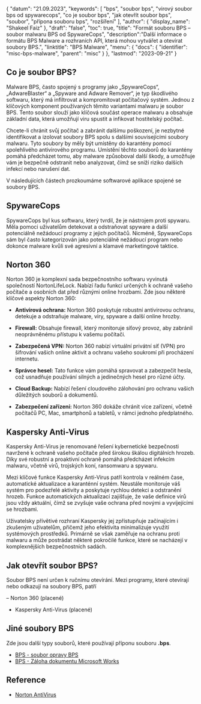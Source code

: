 {
"datum": "21.09.2023",
  "keywords": [
"bps",
"soubor bps",
"virový soubor bps od spywarecops",
"co je soubor bps",
"jak otevřít soubor bps",
"soubor",
"přípona souboru bps",
"rozšíření"
],
  "author": {
"display_name": "Shakeel Faiz"
},
"draft": "false",
"toc": true,
"title": "Formát souboru BPS – soubor malwaru BPS od SpywareCops",
  "description":"Další informace o formátu BPS Malware a rozhraních API, která mohou vytvářet a otevírat soubory BPS.",
  "linktitle": "BPS Malware",
  "menu": {
    "docs": {
      "identifier": "misc-bps-malware",
      "parent": "misc"
}
},
"lastmod": "2023-09-21"
}

## Co je soubor BPS?

Malware BPS, často spojený s programy jako „SpywareCops“, „AdwareBlaster“ a „Spyware and Adware Remover“, je typ škodlivého softwaru, který má infiltrovat a kompromitovat počítačový systém. Jednou z klíčových komponent používaných těmito variantami malwaru je soubor BPS. Tento soubor slouží jako klíčová součást operace malwaru a obsahuje základní data, která umožňují viru spustit a infikovat hostitelský počítač.

Chcete-li chránit svůj počítač a zabránit dalšímu poškození, je nezbytné identifikovat a izolovat soubory BPS spolu s dalšími souvisejícími soubory malwaru. Tyto soubory by měly být umístěny do karantény pomocí spolehlivého antivirového programu. Umístění těchto souborů do karantény pomáhá předcházet tomu, aby malware způsoboval další škody, a umožňuje vám je bezpečně odstranit nebo analyzovat, čímž se sníží riziko dalších infekcí nebo narušení dat.

V následujících částech prozkoumáme softwarové aplikace spojené se soubory BPS.

## SpywareCops

SpywareCops byl kus softwaru, který tvrdil, že je nástrojem proti spywaru. Měla pomoci uživatelům detekovat a odstraňovat spyware a další potenciálně nežádoucí programy z jejich počítačů. Nicméně, SpywareCops sám byl často kategorizován jako potenciálně nežádoucí program nebo dokonce malware kvůli své agresivní a klamavé marketingové taktice.

## Norton 360

Norton 360 je komplexní sada bezpečnostního softwaru vyvinutá společností NortonLifeLock. Nabízí řadu funkcí určených k ochraně vašeho počítače a osobních dat před různými online hrozbami. Zde jsou některé klíčové aspekty Norton 360:

- **Antivirová ochrana:** Norton 360 poskytuje robustní antivirovou ochranu, detekuje a odstraňuje malware, viry, spyware a další online hrozby.

- **Firewall:** Obsahuje firewall, který monitoruje síťový provoz, aby zabránil neoprávněnému přístupu k vašemu počítači.

- **Zabezpečená VPN:** Norton 360 nabízí virtuální privátní síť (VPN) pro šifrování vašich online aktivit a ochranu vašeho soukromí při procházení internetu.

- **Správce hesel:** Tato funkce vám pomáhá spravovat a zabezpečit hesla, což usnadňuje používání silných a jedinečných hesel pro různé účty.

- **Cloud Backup:** Nabízí řešení cloudového zálohování pro ochranu vašich důležitých souborů a dokumentů.

- **Zabezpečení zařízení:** Norton 360 dokáže chránit více zařízení, včetně počítačů PC, Mac, smartphonů a tabletů, v rámci jednoho předplatného.

## Kaspersky Anti-Virus

Kaspersky Anti-Virus je renomované řešení kybernetické bezpečnosti navržené k ochraně vašeho počítače před širokou škálou digitálních hrozeb. Díky své robustní a proaktivní ochraně pomáhá předcházet infekcím malwaru, včetně virů, trojských koní, ransomwaru a spywaru.

Mezi klíčové funkce Kaspersky Anti-Virus patří kontrola v reálném čase, automatické aktualizace a karanténní systém. Neustále monitoruje váš systém pro podezřelé aktivity a poskytuje rychlou detekci a odstranění hrozeb. Funkce automatických aktualizací zajišťuje, že vaše definice virů jsou vždy aktuální, čímž se zvyšuje vaše ochrana před novými a vyvíjejícími se hrozbami.

Uživatelsky přívětivé rozhraní Kaspersky jej zpřístupňuje začínajícím i zkušeným uživatelům, přičemž jeho efektivita minimalizuje využití systémových prostředků. Primárně se však zaměřuje na ochranu proti malwaru a může postrádat některé pokročilé funkce, které se nacházejí v komplexnějších bezpečnostních sadách.

## Jak otevřít soubor BPS?

Soubor BPS není určen k ručnímu otevírání. Mezi programy, které otevírají nebo odkazují na soubory BPS, patří

– Norton 360 (placené)
- Kaspersky Anti-Virus (placené)

## Jiné soubory BPS

Zde jsou další typy souborů, které používají příponu souboru **.bps**.

- [BPS - soubor opravy BPS](/cs/game/bps/)
- [BPS - Záloha dokumentu Microsoft Works](/cs/misc/bps-works/)

## Reference
* [Norton AntiVirus](https://en.wikipedia.org/wiki/Norton_AntiVirus)

